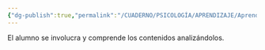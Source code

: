 ```yaml
---
{"dg-publish":true,"permalink":"/CUADERNO/PSICOLOGÍA/APRENDIZAJE/Aprendizaje profundo/"}
---
```


El alumno se involucra y comprende los contenidos analizándolos. 